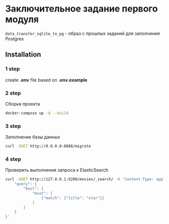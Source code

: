 # Заключительное задание первого модуля

`data_transfer_sqlite_to_pg` - образ с прошлых заданий для заполнения Postgres

## Installation
### 1 step

create **.env** file based on **.env.example**<br>

### 2 step
Сборка проекта
```bash
docker-compose up -d --build
```

### 3 step
Заполнение базы данных

```bash
curl -XGET http://0.0.0.0:8888/migrate
```

### 4 step
Проверить выполнения запроса к ElasticSearch

```bash
curl -XGET http://127.0.0.1:9200/movies/_search/ -H 'Content-Type: application/json' -d '{
    "query": {
        "bool": {
            "must": [
                {"match": {"title": "star"}}
            ]
        }
    }
}'
```
